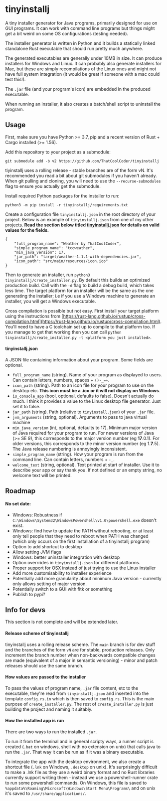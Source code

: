 # tinyinstallj

A tiny installer generator for Java programs, primarily designed for use on GUI programs. It can work with command line programs but things might get a bit weird on some OS configurations (testing needed).

The installer generator is written in Python and it builds a statically linked standalone Rust executable that should run pretty much anywhere.

The generated executables are generally under 10MB in size. It can produce installers for Windows and Linux. It can probably also generate installers for Mac, but these are simply recompilations of the Linux ones and might not have full system integration (it would be great if someone with a mac could test this!).

The `.jar` file (and your program's icon) are embedded in the produced executable.

When running an installer, it also creates a batch/shell script to uninstall the program.

## Usage

First, make sure you have Python >= 3.7, pip and a recent version of Rust + Cargo installed (>= 1.56).

Add this repository to your project as a submodule:
```
git submodule add -b v2 https://github.com/ThatCoolCoder/tinyinstallj
```
tiyinstallj uses a rolling release - stable branches are of the form vN. It's recommended you read a bit about git submodules if you haven't already. When git pulling and cloning, you will need to use the `--recurse-submodules` flag to ensure you actually get the submodule.

Install required Python packages for the installer to run:
```
python3 -m pip install -r tinyinstallj/requirements.txt
```

Create a configuration file `tinyinstallj.json` in the root directory of your project. Below is an example of `tinyinstallj.json` from one of my other projects. **Read the section below titled [tinyinstallj.json](#tinyinstallj.json) for details on valid values for the fields.**
```
{
    "full_program_name": "Weather by ThatCoolCoder",
    "simple_program_name": "tccweather",
    "min_java_version": 17,
    "jar_path": "target/weather-1.1.1-with-dependencies.jar",
    "icon_path": "src/main/resources/icon.ico"
}
```

Then to generate an installer, run `python3 tinyinstallj/create_installer.py`. By default this builds an optimized production build. Call with the `-d` flag to build a debug build, which takes less time. The target platform for an installer will be the same as the one generating the installer; i.e if you use a Windows machine to generate an installer, you will get a Windows executable.

Cross compilation is possible but not easy. First install your target platform using the instructions from [https://rust-lang.github.io/rustup/cross-compilation.html](https://rust-lang.github.io/rustup/cross-compilation.html). You'll need to have a C toolchain set up to compile to that platform too. If you manage to get that working then you can call `python tinyinstallj/create_installer.py -t <platform you just installed>`.

#### tinyinstallj.json

A JSON file containing information about your program. Some fields are optional.

- `full_program_name` (string). Name of your program as displayed to users. Can contain letters, numbers, spaces + `()-_=+`.
- `icon_path` (string). Path to an icon file for your program to use on the desktop etc. **This icon must be a .ico or it will not display on Windows**.
- `is_console_app` (bool, optional, defaults to false). Doesn't actually do much. I think it provides a value to the Linux desktop file generator. Just set it to false.
- `jar_path` (string). Path (relative to `tinyinstall.json`) of your `.jar` file.
- `jvm_arguments` (string, optional). Arguments to pass to java virtual machine
- `min_java_version` (int, optional, defaults to 17). Minimum major version of Java required for your program to run. For newer versions of Java (>= SE 9), this corresponds to the major version number (eg **17**.0.1). For older versions, this corresponds to the minor version number (eg 1.**7**.5). The Java release numbering is annoyingly inconsistent.
- `simple_program_name` (string). How your program is run from the command line. Can contain letters, numbers + `-_`.
- `welcome_text` (string, optional). Text printed at start of installer. Use it to describe your app or say thank you. If not defined or an empty string, no welcome text will be printed.

## Roadmap

#### No set date:

- Windows: Robustness if `C:\Windows\System32\WindowsPowershell\v1.0\powershell.exe` doesn't exist.
- Windows: find how to update the PATH without rebooting, or at least only tell people that they need to reboot when PATH was changed (which only occurs on the first installation of a tinyinstallj program)
- Option to add shortcut to desktop
- Allow setting JVM flags
- Windows: better uninstaller integration with desktop
- Option overrrides in `tinyinstallj.json` for different platforms.
- Proper support for OSX instead of just trying to use the Linux installer
- Add more customisability to installer experience
- Potentially add more granularity about minimum Java version - currently only allows setting of major version.
- Potentially switch to a GUI with fltk or something
- Publish to pypi?

## Info for devs

This section is not complete and will be extended later.

#### Release scheme of tinyinstallj

tinyinstallj uses a rolling release scheme. The `main` branch is for dev stuff and the branches of the form `vN` are for stable, production releases. Only increment the branch number when non-backwards compatible changes are made (equivalent of a major in semantic versioning) - minor and patch releases should use the same branch.

#### How values are passed to the installer

To pass the values of program name, `.jar` file content, etc to the executable, they're read from `tinyinstallj.json` and inserted into the template `config.rs.in` which is then saved to `config.rs`. This is the main purpose of `create_installer.py`. The rest of `create_installer.py` is just building the project and naming it suitably.

#### How the installed app is run

There are two ways to run the installed `.jar`.

To run it from the terminal and in general scripty ways, a runner script is created (`.bat` on windows, shell with no extension on unix) that calls java to run the `.jar`. That way it can be run as if it was a binary executable.

To integrate the app with the desktop environment, we also create a shortcut file (`.lnk` on Windows, `.desktop` on unix). It's surprisingly difficult to make a .lnk file as they use a weird binary format and no Rust libraries currently support writing them - instead we use a powershell-runner crate to run some powershell commands. On Windows, this file is saved to `%appdata%\Roaming\Microsoft\Windows\Start Menu\Programs\` and on unix it's saved to `/usr/share/applications/`.
